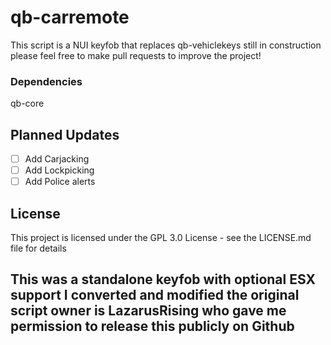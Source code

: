 # qb-carremote
This script is a NUI keyfob that replaces qb-vehiclekeys still in construction please feel free to make pull requests to improve the project!

### Dependencies
qb-core

## Planned Updates

- [ ] Add Carjacking
- [ ] Add Lockpicking
- [ ] Add Police alerts

## License

This project is licensed under the GPL 3.0 License - see the LICENSE.md file for details

## This was a standalone keyfob with optional ESX support I converted and modified the original script owner is LazarusRising who gave me permission to release this publicly on Github
